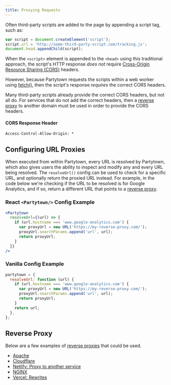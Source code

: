 ```yaml
---
title: Proxying Requests
---
```


Often third-party scripts are added to the page by appending a script tag, such as:

```javascript
var script = document.createElement('script');
script.url = 'http://some-third-party-script.com/tracking.js';
document.head.appendChild(script);
```

When the `<script>` element is appended to the `<head>` using this traditional approach, the script's HTTP response _does not_ require [Cross-Origin Resource Sharing (CORS)](https://developer.mozilla.org/en-US/docs/Web/HTTP/CORS) headers.

However, because Partytown requests the scripts within a web worker using [fetch()](https://developer.mozilla.org/en-US/docs/Web/API/Fetch_API), then the script's response _requires_ the correct CORS headers.

Many third-party scripts already provide the correct CORS headers, but not all do. For services that do not add the correct headers, then a [reverse proxy](#Reverse-Proxy) to another domain must be used in order to provide the CORS headers.

#### CORS Response Header

```
Access-Control-Allow-Origin: *
```

## Configuring URL Proxies

When executed from within Partytown, every URL is resolved by Partytown, which also gives users the ability to inspect and modify any and every URL being resolved. The `resolveUrl()` config can be used to check for a specific URL, and optionally return the proxied URL instead. For example, in the code below we're checking if the URL to be resolved is for Google Analytics, and if so, return a different URL that points to a [reverse proxy](#Reverse-Proxy).

### React `<Partytown/>` Config Example

```jsx
<Partytown
  resolveUrl={(url) => {
    if (url.hostname === 'www.google-analytics.com') {
      var proxyUrl = new URL('https://my-reverse-proxy.com/');
      proxyUrl.searchParams.append('url', url);
      return proxyUrl;
    }
  }}
/>
```

### Vanilla Config Example

```javascript
partytown = {
  resolveUrl: function (url) {
    if (url.hostname === 'www.google-analytics.com') {
      var proxyUrl = new URL('https://my-reverse-proxy.com/');
      proxyUrl.searchParams.append('url', url);
      return proxyUrl;
    }
    return url;
  },
};
```

## Reverse Proxy

Below are a few examples of [reverse proxies](https://en.wikipedia.org/wiki/Reverse_proxy) that could be used.

- [Apache](https://httpd.apache.org/docs/2.4/howto/reverse_proxy.html)
- [Cloudflare](https://www.cloudflare.com/learning/cdn/glossary/reverse-proxy/)
- [Netlify: Proxy to another service](https://docs.netlify.com/routing/redirects/rewrites-proxies/#proxy-to-another-service)
- [NGINX](https://docs.nginx.com/nginx/admin-guide/web-server/reverse-proxy/)
- [Vercel: Rewrites](https://vercel.com/docs/cli#project-configuration/rewrites)

